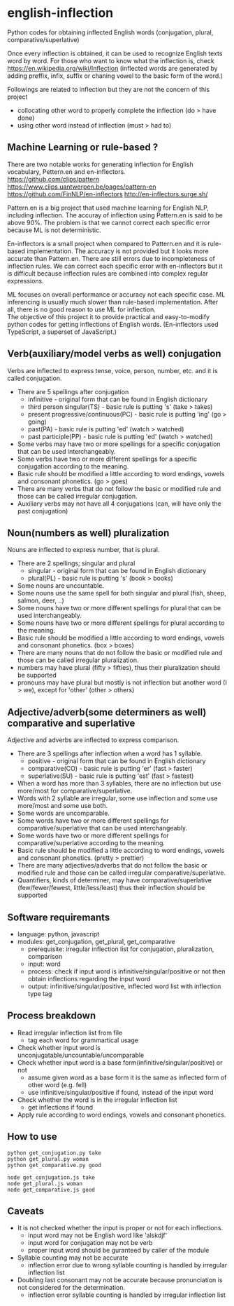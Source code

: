 # english-inflection
Python codes for obtaining inflected English words (conjugation, plural, comparative/superlative)

Once every inflection is obtained, it can be used to recognize English texts word by word.
For those who want to know what the inflection is, check https://en.wikipedia.org/wiki/Inflection
(inflected words are generated by adding preffix, infix, suffix or chaning vowel to the basic form of the word.)

Followings are related to inflection but they are not the concern of this project
* collocating other word to properly complete the inflection (do > have done)
* using other word instead of inflection (must > had to)

## Machine Learning or rule-based ?
There are two notable works for generating inflection for English vocabulary, Pettern.en and en-inflectors.\
https://github.com/clips/pattern https://www.clips.uantwerpen.be/pages/pattern-en \
https://github.com/FinNLP/en-inflectors http://en-inflectors.surge.sh/

Pattern.en is a big project that used machine learning for English NLP, including inflection. 
The accuray of inflection using Pattern.en is said to be above 90%. 
The problem is that we cannot correct each specific error because ML is not deterministic.

En-inflectors is a small project when compared to Pattern.en and it is rule-based implementation.
The accuracy is not provided but it looks more accurate than Pattern.en.
There are still errors due to incompleteness of inflection rules.
We can correct each specific error with en-inflectors but it is difficult because inflection rules are combined into complex regular expressions.

ML focuses on overall performance or accuracy not each specific case.
ML inferencing is usually much slower than rule-based implementation.
After all, there is no good reason to use ML for inflection.\
The objective of this project it to provide practical and easy-to-modify python codes for getting inflections of English words. (En-inflectors used TypeScript, a superset of JavaScript.)

## Verb(auxiliary/model verbs as well) conjugation
Verbs are inflected to express tense, voice, person, number, etc. and it is called conjugation.
* There are 5 spellings after conjugation
  * infinitive - original form that can be found in English dictionary
  * third person singular(TS) - basic rule is putting 's' (take > takes)
  * present progressive/continuous(PC) - basic rule is putting 'ing' (go > going)
  * past(PA) - basic rule is putting 'ed' (watch > watched)
  * past participle(PP) - basic rule is putting 'ed' (watch > watched)
* Some verbs may have two or more spellings for a specific conjugation that can be used interchangeably.
* Some verbs have two or more different spellings for a specific conjugation according to the meaning.
* Basic rule should be modified a little according to word endings, vowels and consonant phonetics. (go > goes)
* There are many verbs that do not follow the basic or modified rule and those can be called irregular conjugation.
* Auxiliary verbs may not have all 4 conjugations (can, will have only the past conjugation)

## Noun(numbers as well) pluralization
Nouns are inflected to express number, that is plural.
* There are 2 spellings; singular and plural
  * singular - original form that can be found in English dictionary
  * plural(PL) - basic rule is putting 's' (book > books)
* Some nouns are uncountable.
* Some nouns use the same spell for both singular and plural (fish, sheep, salmon, deer, ..)
* Some nouns have two or more different spellings for plural that can be used interchangeably.
* Some nouns have two or more different spellings for plural according to the meaning.
* Basic rule should be modified a little according to word endings, vowels and consonant phonetics. (box > boxes)
* There are many nouns that do not follow the basic or modified rule and those can be called irregular pluralization.
* numbers may have plural (fifty > fifties), thus their pluralization should be supported
* pronouns may have plural but mostly is not inflection but another word (I > we), except for 'other' (other > others)

## Adjective/adverb(some determiners as well) comparative and superlative
Adjective and adverbs are inflected to express comparison.
* There are 3 spellings after inflection when a word has 1 syllable.
  * positive - original form that can be found in English dictionary
  * comparative(CO) - basic rule is putting 'er' (fast > faster)
  * superlative(SU) - basic rule is putting 'est' (fast > fastest)
* When a word has more than 3 syllables, there are no inflection but use more/most for comparative/superlative.
* Words with 2 syllable are irregular, some use inflection and some use more/most and some use both.
* Some words are uncomparable.
* Some words have two or more different spellings for comparative/superlative that can be used interchangeably.
* Some words have two or more different spellings for comparative/superlative according to the meaning.
* Basic rule should be modified a little according to word endings, vowels and consonant phonetics. (pretty > prettier)
* There are many adjectives/adverbs that do not follow the basic or modified rule and those can be called irregular comparative/superlative.
* Quantifiers, kinds of determiner, may have comparative/superlative (few/fewer/fewest, little/less/least) thus their inflection should be supported

## Software requiremants
* language: python, javascript
* modules: get_conjugation, get_plural, get_comparative
  * prerequisite: irregular inflection list for conjugation, pluralization, comparison
  * input: word
  * process: check if input word is infinitive/singular/positive or not then obtain inflections regarding the input word
  * output: infinitive/singular/positive, inflected word list with inflection type tag

## Process breakdown
* Read irregular inflection list from file
  * tag each word for grammartical usage
* Check whether input word is unconjugatable/uncountable/uncomparable
* Check whether input word is a base form(infinitive/singular/positive) or not
  * assume given word as a base form it is the same as inflected form of other word (e.g. fell)
  * use infinitive/singular/positive if found, instead of the input word
* Check whether the word is in the irregular inflection list
  * get inflections if found
* Apply rule according to word endings, vowels and consonant phonetics.

## How to use
~~~
python get_conjugation.py take
python get_plural.py woman
python get_comparative.py good
~~~
~~~
node get_conjugation.js take
node get_plural.js woman
node get_comparative.js good
~~~

## Caveats
* It is not checked whether the input is proper or not for each inflections.
  * input word may not be English word like 'alskdjf'
  * input word for conjugation may not be verb
  * proper input word should be guranteed by caller of the module
* Syllable counting may not be accurate
  * inflection error due to wrong syllable counting is handled by irregular inflection list
* Doubling last consonant may not be accurate because pronunciation is not considered for the determination.
  * inflection error syllable counting is handled by irregular inflection list
